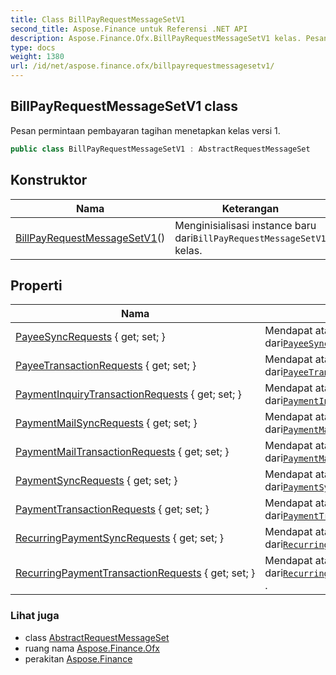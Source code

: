 ```yaml
---
title: Class BillPayRequestMessageSetV1
second_title: Aspose.Finance untuk Referensi .NET API
description: Aspose.Finance.Ofx.BillPayRequestMessageSetV1 kelas. Pesan permintaan pembayaran tagihan menetapkan kelas versi 1.
type: docs
weight: 1380
url: /id/net/aspose.finance.ofx/billpayrequestmessagesetv1/
---
```

## BillPayRequestMessageSetV1 class

Pesan permintaan pembayaran tagihan menetapkan kelas versi 1.

```csharp
public class BillPayRequestMessageSetV1 : AbstractRequestMessageSet
```

## Konstruktor

| Nama | Keterangan |
| --- | --- |
| [BillPayRequestMessageSetV1](billpayrequestmessagesetv1/)() | Menginisialisasi instance baru dari`BillPayRequestMessageSetV1` kelas. |

## Properti

| Nama | Keterangan |
| --- | --- |
| [PayeeSyncRequests](../../aspose.finance.ofx/billpayrequestmessagesetv1/payeesyncrequests/) { get; set; } | Mendapat atau menyetel koleksi dari[`PayeeSyncRequest`](../../aspose.finance.ofx.billpay/payeesyncrequest/) . |
| [PayeeTransactionRequests](../../aspose.finance.ofx/billpayrequestmessagesetv1/payeetransactionrequests/) { get; set; } | Mendapat atau menyetel koleksi dari[`PayeeTransactionRequest`](../../aspose.finance.ofx.billpay/payeetransactionrequest/) . |
| [PaymentInquiryTransactionRequests](../../aspose.finance.ofx/billpayrequestmessagesetv1/paymentinquirytransactionrequests/) { get; set; } | Mendapat atau menyetel koleksi dari[`PaymentInquiryTransactionRequest`](../../aspose.finance.ofx.billpay/paymentinquirytransactionrequest/) . |
| [PaymentMailSyncRequests](../../aspose.finance.ofx/billpayrequestmessagesetv1/paymentmailsyncrequests/) { get; set; } | Mendapat atau menyetel koleksi dari[`PaymentMailSyncRequest`](../../aspose.finance.ofx.billpay/paymentmailsyncrequest/) . |
| [PaymentMailTransactionRequests](../../aspose.finance.ofx/billpayrequestmessagesetv1/paymentmailtransactionrequests/) { get; set; } | Mendapat atau menyetel koleksi dari[`PaymentMailTransactionRequest`](../../aspose.finance.ofx.billpay/paymentmailtransactionrequest/) . |
| [PaymentSyncRequests](../../aspose.finance.ofx/billpayrequestmessagesetv1/paymentsyncrequests/) { get; set; } | Mendapat atau menyetel koleksi dari[`PaymentSyncRequest`](../../aspose.finance.ofx.billpay/paymentsyncrequest/) . |
| [PaymentTransactionRequests](../../aspose.finance.ofx/billpayrequestmessagesetv1/paymenttransactionrequests/) { get; set; } | Mendapat atau menyetel koleksi dari[`PaymentTransactionRequest`](../../aspose.finance.ofx.billpay/paymenttransactionrequest/) . |
| [RecurringPaymentSyncRequests](../../aspose.finance.ofx/billpayrequestmessagesetv1/recurringpaymentsyncrequests/) { get; set; } | Mendapat atau menyetel koleksi dari[`RecurringPaymentSyncRequest`](../../aspose.finance.ofx.billpay/recurringpaymentsyncrequest/) . |
| [RecurringPaymentTransactionRequests](../../aspose.finance.ofx/billpayrequestmessagesetv1/recurringpaymenttransactionrequests/) { get; set; } | Mendapat atau menyetel koleksi dari[`RecurringPaymentTransactionRequest`](../../aspose.finance.ofx.billpay/recurringpaymenttransactionrequest/) . |

### Lihat juga

* class [AbstractRequestMessageSet](../abstractrequestmessageset/)
* ruang nama [Aspose.Finance.Ofx](../../aspose.finance.ofx/)
* perakitan [Aspose.Finance](../../)


